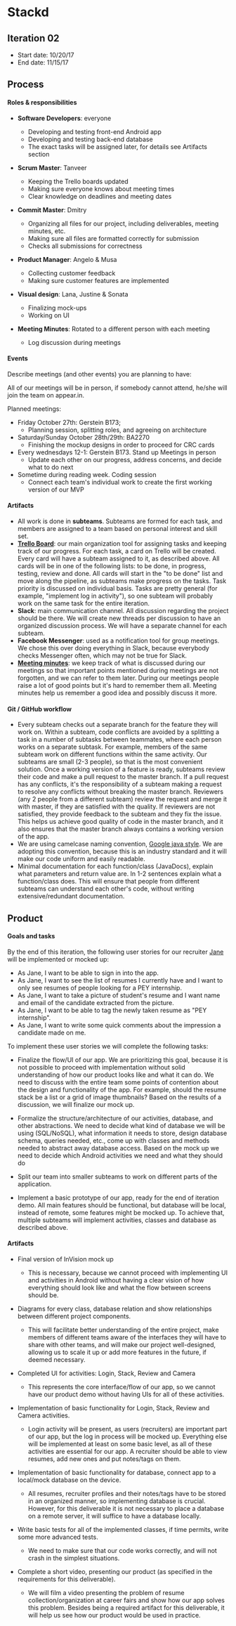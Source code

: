 # Stackd


## Iteration 02

 * Start date: 10/20/17
 * End date: 11/15/17

## Process

#### Roles & responsibilities
* **Software Developers**: everyone
	* Developing and testing front-end Android app
	* Developing and testing back-end database
	* The exact tasks will be assigned later, for details see Artifacts section
* **Scrum Master**: Tanveer
	* Keeping the Trello boards updated
	* Making sure everyone knows about meeting times 
	* Clear knowledge on deadlines and meeting dates
	
* **Commit Master**: Dmitry
	* Organizing all files for our project, including deliverables, meeting minutes, etc.
	* Making sure all files are formatted correctly for submission
	* Checks all submissions for correctness
* **Product Manager**:  Angelo & Musa
	* Collecting customer feedback
	* Making sure customer features are implemented
* **Visual design**: Lana, Justine & Sonata
	* Finalizing mock-ups
	* Working on UI
* **Meeting Minutes**: Rotated to a different person with each meeting
	* Log discussion during meetings


#### Events

Describe meetings (and other events) you are planning to have:

All of our meetings will be in person, if somebody cannot attend, he/she will join the team on appear.in. 

Planned meetings:

 * Friday October 27th: Gerstein B173;
 	* Planning session, splitting roles, and agreeing on architecture
 * Saturday/Sunday October 28th/29th: BA2270
	* Finishing the mockup designs in order to proceed for CRC cards
 * Every wednesdays 12-1: Gerstein B173. Stand up Meetings in person
 	* Update each other on our progress, address concerns, and decide what to do next
 * Sometime during reading week. Coding session
 	* Connect each team's individual work to create the first working version of our MVP

#### Artifacts

* All work is done in **subteams**. Subteams are formed for each task, and members are assigned to a team based on personal interest and skill set.
* **[Trello Board](https://trello.com/b/uOa2sSLp)**: our main organization tool for assigning tasks and keeping track of our progress. For each task, a card on Trello will be created. Every card will have a subteam assigned to it, as described above. All cards will be in one of the following lists: to be done, in progress, testing, review and done. All cards will start in the "to be done" list and move along the pipeline, as subteams make progress on the tasks. Task priority is discussed on individual basis. Tasks are pretty general (for example, "implement log in activity"), so one subteam will probably work on the same task for the entire iteration.
* **Slack**: main communication channel. All discussion regarding the project should be there. We will create new threads per discussion to have an organized discussion process. We will have a separate channel for each subteam. 
* **Facebook Messenger**: used as a notification tool for group meetings. We chose this over doing everything in Slack, because everybody checks Messenger often, which may not be true for Slack. 
* **[Meeting minutes](https://drive.google.com/drive/folders/0B2FyRSw68u7UZEhJbGNBUXRjNEE?usp=sharing)**: we keep track of what is discussed during our meetings so that important points mentioned during meetings are not forgotten, and we can refer to them later. During our meetings people raise a lot of good points but it's hard to remember them all. Meeting minutes help us remember a good idea and possibly discuss it more.

#### Git / GitHub workflow

* Every subteam checks out a separate branch for the feature they will work on. Within a subteam, code conflicts are avoided by a splitting a task in a number of subtasks between teammates, where each person works on a separate subtask. For example, members of the same subteam work on different functions within the same activity. Our subteams are small (2-3 people), so that is the most convenient solution. Once a working version of a feature is ready, subteams review their code and make a pull request to the master branch. If a pull request has any conflicts, it's the responsibility of a subteam making a request to resolve any conflicts without breaking the master branch. Reviewers (any 2 people from a different subteam) review the request and merge it with master, if they are satisfied with the quality. If reviewers are not satisfied, they provide feedback to the subteam and they fix the issue. This helps us achieve good quality of code in the master branch, and it also ensures that the master branch always contains a working version of the app.
* We are using camelcase naming convention, [Google java style](https://google.github.io/styleguide/javaguide.html). We are adopting this convention, because this is an industry standard and it will make our code uniform and easily readable.
* Minimal documentation for each function/class (JavaDocs), explain what parameters and return value are. In 1-2 sentences explain what a function/class does. This will ensure that people from different subteams can understand each other's code, without writing extensive/redundant documentation.


## Product

#### Goals and tasks

By the end of this iteration, the following user stories for our recruiter [Jane](https://app.xtensio.com/folio/ndwhpubh) will be implemented or mocked up: 

* As Jane, I want to be able to sign in into the app.
* As Jane, I want to see the list of resumes I currently have and I want to only see resumes of people looking for a PEY internship.
* As Jane, I want to take a picture of student's resume and I want name and email of the candidate extracted from the picture.
* As Jane, I want to be able to tag the newly taken resume as "PEY internship".
* As Jane, I want to write some quick comments about the impression a candidate made on me.

To implement these user stories we will complete the following tasks:

* Finalize the flow/UI of our app. We are prioritizing this goal, because it is not possible to proceed with implementation without solid understanding of how our product looks like and what it can do. We need to discuss with the entire team some points of contention about the design and functionality of the app. For example, should the resume stack be a list or a grid of image thumbnails? Based on the results of a discussion, we will finalize our mock up.

* Formalize the structure/architecture of our activities, database, and other abstractions. We need to decide what kind of database we will be using (SQL/NoSQL), what information it needs to store, design database schema, queries needed, etc., come up with classes and methods needed to abstract away database access. Based on the mock up we need to decide which Android activities we need and what they should do
* Split our team into smaller subteams to work on different parts of the application. 

* Implement a basic prototype of our app, ready for the end of iteration demo. All main features should be functional, but database will be local, instead of remote, some features might be mocked up. To achieve that, multiple subteams will implement activities, classes and database as described above.


#### Artifacts

* Final version of InVision mock up
	* This is necessary, because we cannot proceed with implementing UI and activities in Android without having a clear vision of how everything should look like and what the flow between screens should be.

* Diagrams for every class, database relation and show relationships between different project components. 
	* This will facilitate better understanding of the entire project, make members of different teams aware of the interfaces they will have to share with other teams, and will make our project well-designed, allowing us to scale it up or add more features in the future, if deemed necessary.

* Completed UI for activities: Login, Stack, Review and Camera
	* This represents the core interface/flow of our app, so we cannot have our product demo without having UIs for all of these activities. 
* Implementation of basic functionality for Login, Stack, Review and Camera activities. 
	* Login activity will be present, as users (recruiters) are important part of our app, but the log in process will be mocked up. Everything else will be implemented at least on some basic level, as all of these activities are essential for our app. A recruiter should be able to view resumes, add new ones and put notes/tags on them.
* Implementation of basic functionality for database, connect app to a local/mock database on the device.
	*  All resumes, recruiter profiles and their notes/tags have to be stored in an organized manner, so implementing database is crucial. However, for this deliverable it is not necessary to place a database on a remote server, it will suffice to have a database locally. 

* Write basic tests for all of the implemented classes, if time permits, write some more advanced tests.
	* We need to make sure that our code works correctly, and will not crash in the simplest situations. 

* Complete a short video, presenting our product (as specified in the requirements for this deliverable).
	* We will film a video presenting the problem of resume collection/organization at career fairs and show how our app solves this problem. Besides being a required artifact for this deliverable, it will help us see how our product would be used in practice. 



